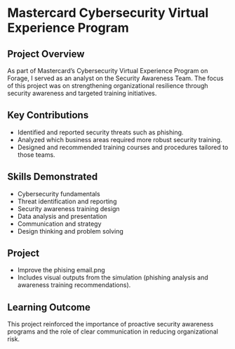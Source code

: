 # Mastercard Cybersecurity Virtual Experience Program  

## Project Overview  
As part of Mastercard’s Cybersecurity Virtual Experience Program on Forage, I served as an analyst on the Security Awareness Team. The focus of this project was on strengthening organizational resilience through security awareness and targeted training initiatives.  

## Key Contributions  
- Identified and reported security threats such as phishing.  
- Analyzed which business areas required more robust security training.  
- Designed and recommended training courses and procedures tailored to those teams.  

## Skills Demonstrated  
- Cybersecurity fundamentals  
- Threat identification and reporting  
- Security awareness training design  
- Data analysis and presentation  
- Communication and strategy  
- Design thinking and problem solving  

## Project 
- Improve the phising email.png
- Includes visual outputs from the simulation (phishing analysis and awareness training recommendations).  

## Learning Outcome  
This project reinforced the importance of proactive security awareness programs and the role of clear communication in reducing organizational risk.  
